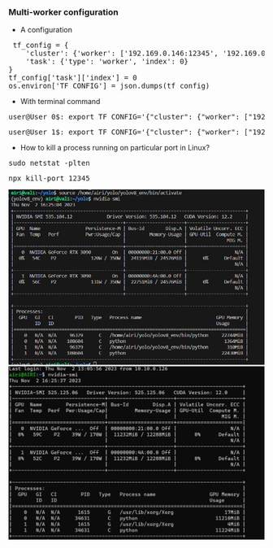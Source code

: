 ### Multi-worker configuration

- A configuration
<pre>
 tf_config = {
    'cluster': {'worker': ['192.169.0.146:12345', '192.169.0.128:12345']},
    'task': {'type': 'worker', 'index': 0}
}
tf_config['task']['index'] = 0
os.environ['TF_CONFIG'] = json.dumps(tf_config)
</pre> 
- With terminal command
<pre>
user@User_0$: export TF_CONFIG='{"cluster": {"worker": ["192.169.0.146:12345", "192.169.0.128:12345"]}, "task": {"index": 0, "type": "worker"}}'
</pre> 

<pre>
user@User_1$: export TF_CONFIG='{"cluster": {"worker": ["192.169.0.146:12345", "192.169.0.128:12345"]}, "task": {"index": 1, "type": "worker"}}'
</pre> 

- How to kill a process running on particular port in Linux?
<pre>
sudo netstat -plten
</pre> 

<pre>
npx kill-port 12345
</pre> 
  

![Device 0](/device_0.jpg)
![Device 1](/device_1.jpg)



